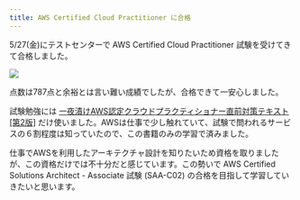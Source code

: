 ```yaml
---
title: AWS Certified Cloud Practitioner に合格
---
```

5/27(金)にテストセンターで AWS Certified Cloud Practitioner 試験を受けてきて合格しました。

![](https://lh4.googleusercontent.com/1NDnGVvgbYMwlUDYLCk7GP7DIXWPc0gOjsh1K0h3zmbuJy4tJHQnPbF-VQjkOR4zkLNUvNqYLP_rRw-B4zrR5Qm2swa2usA3gE8E1sCIuXnmtXkTp4xADuOomLVLsA3r5XrVfQiI_gMM7Ikbuw)

点数は787点と余裕とは言い難い成績でしたが、合格できて一安心しました。

試験勉強には [一夜漬けAWS認定クラウドプラクティショナー直前対策テキスト\[第2版\]](https://www.amazon.co.jp/dp/4798067156) だけ使いました。AWSは仕事で少し触れていて、試験で問われるサービスの６割程度は知っていたので、この書籍のみの学習で済みました。

仕事でAWSを利用したアーキテクチャ設計を知りたいため資格を取りましたが、この資格だけでは不十分だと感じています。この勢いで AWS Certified Solutions Architect - Associate 試験 (SAA-C02) の合格を目指して学習していきたいと思います。
